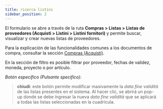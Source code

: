 ```yaml
---
title: ricerca listini
sidebar_position: 2
---
```


El formulario se abre a través de la ruta **Compras > Listas > Listas de proveedores (Acquisti > Listini > Listini fornitori)** y permite buscar, visualizar y crear nuevas listas de proveedores.   

Para la explicación de las funcionalidades comunes a los documentos de compra, consultar la sección [Compras (Acquisti)](/docs/purchase/purchases-intro).   

En la sección de filtro es posible filtrar por proveedor, fechas de validez, moneda, proyecto o por artículo. 

*Botón específico (Pulsante specifico)*:   

> **chiudi**: este botón permite modificar masivamente la *data fine validità* de las listas presentes en el sistema. Al hacer clic, se abrirá un pop-up donde se debe ingresar la nueva *data fine validità* que se aplicará a todas las listas seleccionadas en la cuadrícula.